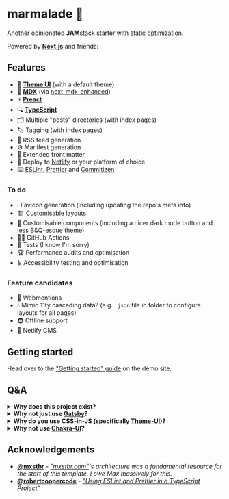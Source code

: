 # marmalade 🍊

Another opinionated **JAM**stack starter with static optimization.

Powered by [**Next.js**](https://nextjs.org) and friends:

## Features

- 🎨 [**Theme UI**](https://theme-ui.com/) (with a default theme)
- 📝 [**MDX**](https://mdxjs.com/) (via [next-mdx-enhanced](https://github.com/hashicorp/next-mdx-enhanced))
- ⚡️ [**Preact**](https://preactjs.com/)
- 🔍 [**TypeScript**](https://typescriptlang.org/)
- 🗂 Multiple "posts" directories (with index pages)
- 🏷 Tagging (with index pages)
- 📡 RSS feed generation
- ⚙️ Manifest generation
- 🍒 Extended front matter
- 🚢 Deploy to [Netlify](https://netlify.com/) or your platform of choice
- ⌨️ [ESLint](https://eslint.org/), [Prettier](https://prettier.io/) and [Commitizen](https://github.com/commitizen/cz-cli)

### To do

- ℹ️ Favicon generation (including updating the repo's meta info)
- 🏗 Customisable layouts
- 🧱 Customisable components (including a nicer dark mode button and less B&Q-esque theme)
- 👷‍♀ GitHub Actions
- 🧪 Tests (I know I'm sorry)
- 🏆 Performance audits and optimisation
- ♿️ Accessibility testing and optimisation

### Feature candidates

- 💬 Webmentions
- 💧 Mimic 11ty cascading data? (e.g. `.json` file in folder to configure layouts for all pages)
- 🚇 Offline support
- 📝 Netlify CMS

## Getting started

Head over to the ["Getting started" guide](https://marmalade.joebell.co.uk/blog/getting-started) on the demo site.

## Q&A

<details>
 <summary><b>Why does this project exist?</b></summary>
  <p>It's how I like to build things right now. You might like it too or you might not; and that's totally fine.</p>

  <p>This project was born out of a polarization on "how things should be built" in the current Front End climate. Specifically, a comment stating "stop wasting time perfecting your personal site's tech stack". Tweaking my tech stack pushes me to leave my comfort zone and broaden my knowledge; I'd actively encourage others to try new tools where possible.</p>

  <p>Build what you love and don't feel disheartened to try something new or go down a different route.</p>
</details>

<details>
 <summary><b>Why not just use <a href="https://www.gatsbyjs.org/">Gatsby</a>?</b></summary>
  I love <a href="https://www.gatsbyjs.org/">Gatsby</a>, I use it for my <a href="https://github.com/joe-bell/joebell.co.uk">personal site</a>. I like the fact I can install a plugin and let it magically solve my problems, but I equally think it's important to understand what goes on <em>behind</em> the scenes. I heard about Next.js' static export feature just after finishing my personal site and felt like it was worth an explore.
</details>

<details>
 <summary><b>Why do you use CSS-in-JS (specifically <a href="https://theme-ui.com/">Theme-UI</a>)?</b></summary>
  It feels right. I was a SASS advocate, but now it just feels cumbersome and outdated. With CSS-in-JS I can make the most of a theme schema to reinforce design tokens.
</details>

<details>
 <summary><b>Why not use <a href="https://chakra-ui.com/">Chakra-UI</a>?</b></summary>
    <a href="https://chakra-ui.com/">Chakra-UI</a> is bound to the Styled System Theme Specification and Emotion, so unfortunately not an option for this project 💔
</details>

## Acknowledgements

- [**@mxstbr**](https://github.com/mxstbr) - _["mxstbr.com"](https://github.com/mxstbr/mxstbr.com)'s architecture was a fundamental resource for the start of this template. I owe Max massively for this._
- [**@robertcoopercode**](https://github.com/robertcoopercode) - [_"Using ESLint and Prettier in a TypeScript Project"_](https://www.robertcooper.me/using-eslint-and-prettier-in-a-typescript-project)
